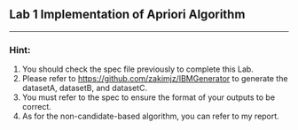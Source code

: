 ## Lab 1 Implementation of Apriori Algorithm 

---

### Hint:
1. You should check the spec file previously to complete this Lab.
2. Please refer to https://github.com/zakimjz/IBMGenerator to generate the datasetA, datasetB, and datasetC.
3. You must refer to the spec to ensure the format of your outputs to be correct.
4. As for the non-candidate-based algorithm, you can refer to my report.
